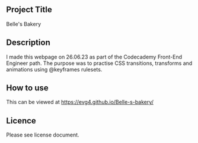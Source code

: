 ## Project Title
Belle's Bakery
## Description
I made this webpage on 26.06.23 as part of the Codecademy Front-End Engineer path. The purpose was to practise CSS transitions, transforms and animations using @keyframes rulesets.
## How to use
This can be viewed at https://evg4.github.io/Belle-s-bakery/
## Licence
Please see license document.

